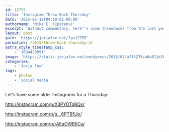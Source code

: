 ```yaml
---
id: 12755
title: 'Instagram Throw Back Thursday'
date: '2015-02-12T04:10:01-08:00'
authorname: 'Mika E. (Ipstenu)'
excerpt: 'Without commentary, here''s some throwbacks from the last year.'
layout: post
guid: 'https://jorjafox.net/?p=12755'
permalink: /2015/throw-back-thursday-2/
astra_style_timestamp_css:
    - '1634429991'
image: 'https://static.jorjafox.net/wordpress/2015/02/a7f4278ca0a811e2b7ba22000aaa2161_7.jpg'
categories:
    - 'Jorja Fox'
tags:
    - photos
    - 'social media'
---
```


Let's have some older Instagrams for a Thursday:

http://instagram.com/p/X3PYDTqBQx/

http://instagram.com/p/q__6PTB5Jp/

http://instagram.com/p/rAEaOWB5Ca/
